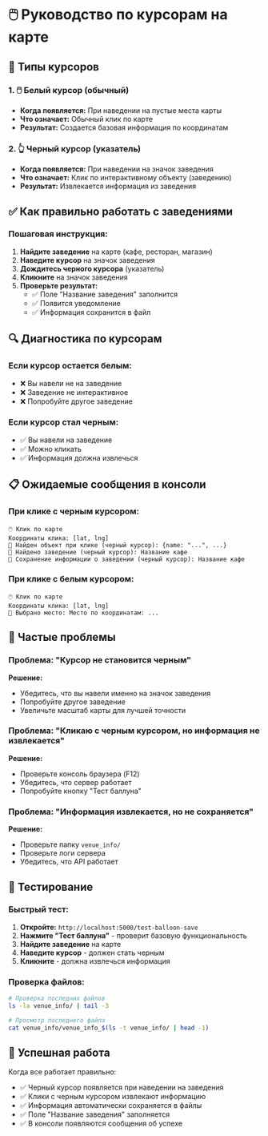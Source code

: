 # 🖱️ Руководство по курсорам на карте

## 🎯 Типы курсоров

### 1. 🖱️ Белый курсор (обычный)
- **Когда появляется:** При наведении на пустые места карты
- **Что означает:** Обычный клик по карте
- **Результат:** Создается базовая информация по координатам

### 2. 👆 Черный курсор (указатель)
- **Когда появляется:** При наведении на значок заведения
- **Что означает:** Клик по интерактивному объекту (заведению)
- **Результат:** Извлекается информация из заведения

## ✅ Как правильно работать с заведениями

### Пошаговая инструкция:

1. **Найдите заведение** на карте (кафе, ресторан, магазин)
2. **Наведите курсор** на значок заведения
3. **Дождитесь черного курсора** (указатель)
4. **Кликните** на значок заведения
5. **Проверьте результат:**
   - ✅ Поле "Название заведения" заполнится
   - ✅ Появится уведомление
   - ✅ Информация сохранится в файл

## 🔍 Диагностика по курсорам

### Если курсор остается белым:
- ❌ Вы навели не на заведение
- ❌ Заведение не интерактивное
- ❌ Попробуйте другое заведение

### Если курсор стал черным:
- ✅ Вы навели на заведение
- ✅ Можно кликать
- ✅ Информация должна извлечься

## 📋 Ожидаемые сообщения в консоли

### При клике с черным курсором:
```
🖱️ Клик по карте
Координаты клика: [lat, lng]
🎯 Найден объект при клике (черный курсор): {name: "...", ...}
🎯 Найдено заведение (черный курсор): Название кафе
💾 Сохранение информации о заведении (черный курсор): Название кафе
```

### При клике с белым курсором:
```
🖱️ Клик по карте
Координаты клика: [lat, lng]
📍 Выбрано место: Место по координатам: ...
```

## 🚨 Частые проблемы

### Проблема: "Курсор не становится черным"
**Решение:**
- Убедитесь, что вы навели именно на значок заведения
- Попробуйте другое заведение
- Увеличьте масштаб карты для лучшей точности

### Проблема: "Кликаю с черным курсором, но информация не извлекается"
**Решение:**
- Проверьте консоль браузера (F12)
- Убедитесь, что сервер работает
- Попробуйте кнопку "Тест баллуна"

### Проблема: "Информация извлекается, но не сохраняется"
**Решение:**
- Проверьте папку `venue_info/`
- Проверьте логи сервера
- Убедитесь, что API работает

## 🎯 Тестирование

### Быстрый тест:
1. **Откройте:** `http://localhost:5000/test-balloon-save`
2. **Нажмите "Тест баллуна"** - проверит базовую функциональность
3. **Найдите заведение** на карте
4. **Наведите курсор** - должен стать черным
5. **Кликните** - должна извлечься информация

### Проверка файлов:
```bash
# Проверка последних файлов
ls -la venue_info/ | tail -3

# Просмотр последнего файла
cat venue_info/venue_info_$(ls -t venue_info/ | head -1)
```

## 🎉 Успешная работа

Когда все работает правильно:
- ✅ Черный курсор появляется при наведении на заведения
- ✅ Клики с черным курсором извлекают информацию
- ✅ Информация автоматически сохраняется в файлы
- ✅ Поле "Название заведения" заполняется
- ✅ В консоли появляются сообщения об успехе 